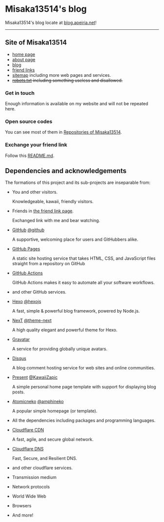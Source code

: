 # Misaka13514's blog

Misaka13514's blog locate at [blog.apeiria.net](https://blog.apeiria.net)!

---

## Site of Misaka13514

- [home page](https://apeiria.net/)
- [about page](https://i.apeiria.net/)
- [blog](https://blog.apeiria.net/)
- [friend links](https://blog.apeiria.net/links/)
- [sitemap](https://apeiria.net/sitemap.xml) including more web pages and services.
- ~~[robots.txt](https://apeiria.net/robots.txt) including something useless and disallowed.~~

### Get in touch

Enough information is available on my website and will not be repeated here.

### Open source codes

You can see most of them in [Repositories of Misaka13514](https://github.com/Misaka13514?tab=repositories).

### Exchange your friend link

Follow this [README.md](https://github.com/Misaka13514/Friends/blob/master/README.md).

## Dependencies and acknowledgements

The formations of this project and its sub-projects are inseparable from:

- You and other visitors.

  Knowledgeable, kawaii, friendly visitors.

- Friends in [the friend link page](https://blog.apeiria.net/links/).

  Exchanged link with me and bear watching.

- [GitHub](https://github.com/about) [@github](https://github.com/github)

  A supportive, welcoming place for users and GitHubbers alike.

- [GitHub Pages](https://pages.github.com)

  A static site hosting service that takes HTML, CSS, and JavaScript files straight from a repository on GitHub

- [GitHub Actions](https://github.com/features/actions)

  GitHub Actions makes it easy to automate all your software workflows.

- and other GitHub services.

- [Hexo](https://hexo.io) [@hexojs](https://github.com/hexojs)

  A fast, simple & powerful blog framework, powered by Node.js.

- [NexT](https://theme-next.js.org) [@theme-next](https://github.com/theme-next)

  A high quality elegant and powerful theme for Hexo.

- [Gravatar](https://en.gravatar.com)

  A service for providing globally unique avatars.

- [Disqus](https://disqus.com)

  A blog comment hosting service for web sites and online communities.

- [Present](https://github.com/KawaiiZapic/Present) [@KawaiiZapic](https://github.com/KawaiiZapic)

  A simple personal home page template with support for displaying blog posts.

- [Atomicneko](https://github.com/amphineko/atomicneko) [@amphineko](https://github.com/amphineko)

  A popular simple homepage (or template).

- All the dependencies including packages and programming languages.

- [Cloudflare CDN](https://www.cloudflare.com/cdn)

  A fast, agile, and secure global network.

- [Cloudflare DNS](https://www.cloudflare.com/dns)

  Fast, Secure, and Resilient DNS.

- and other cloudflare services.

- Transmission medium

- Network protocols

- World Wide Web

- Browsers

- And more!
